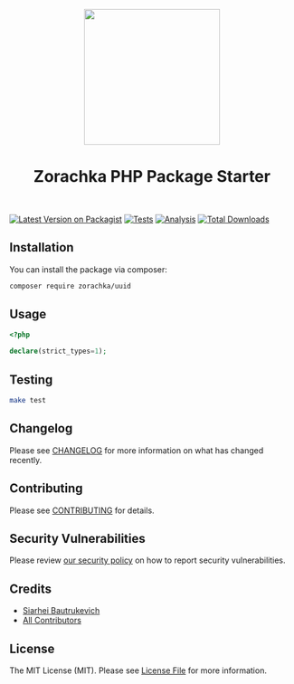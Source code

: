 <p align="center">
    <a href="https://github.com/zorachka" target="_blank">
        <img src="https://avatars0.githubusercontent.com/u/86768962" height="240px">
    </a>
    <h1 align="center">Zorachka PHP Package Starter</h1>
    <br>
</p>

[![Latest Version on Packagist](https://img.shields.io/packagist/v/zorachka/uuid.svg?style=flat-square)](https://packagist.org/packages/zorachka/uuid)
[![Tests](https://github.com/zorachka/uuid/actions/workflows/test.yml/badge.svg?branch=main)](https://github.com/zorachka/uuid/actions/workflows/test.yml)
[![Analysis](https://github.com/zorachka/uuid/actions/workflows/analyse.yml/badge.svg?branch=main)](https://github.com/zorachka/uuid/actions/workflows/analyse.yml)
[![Total Downloads](https://img.shields.io/packagist/dt/zorachka/uuid.svg?style=flat-square)](https://packagist.org/packages/zorachka/uuid)
## Installation

You can install the package via composer:

```bash
composer require zorachka/uuid
```

## Usage

```php
<?php

declare(strict_types=1);

```

## Testing

```bash
make test
```

## Changelog

Please see [CHANGELOG](CHANGELOG.md) for more information on what has changed recently.

## Contributing

Please see [CONTRIBUTING](.github/CONTRIBUTING.md) for details.

## Security Vulnerabilities

Please review [our security policy](../../security/policy) on how to report security vulnerabilities.

## Credits

- [Siarhei Bautrukevich](https://github.com/bautrukevich)
- [All Contributors](../../contributors)

## License

The MIT License (MIT). Please see [License File](LICENSE.md) for more information.
